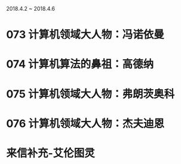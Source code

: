 2018.4.2 ~ 2018.4.6

# 073 计算机领域大人物：冯诺依曼


# 074 计算机算法的鼻祖：高德纳


# 075 计算机领域大人物：弗朗茨奥科


# 076 计算机领域大人物：杰夫迪恩


# 来信补充-艾伦图灵




